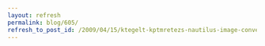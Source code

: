 ```yaml
---
layout: refresh
permalink: blog/605/
refresh_to_post_id: /2009/04/15/ktegelt-kptmretezs-nautilus-image-converter
---
```

